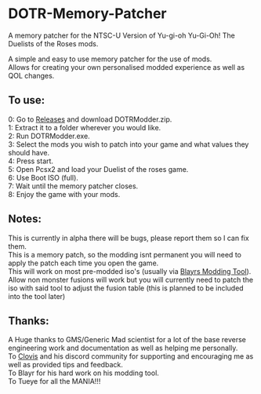 # DOTR-Memory-Patcher
 A memory patcher for the NTSC-U Version of Yu-gi-oh Yu-Gi-Oh! The Duelists of the Roses mods.  

A simple and easy to use memory patcher for the use of mods.\
Allows for creating your own personalised modded experience as well as QOL changes.
## To use:
0: Go to [Releases](https://github.com/batzpup/DOTR-Memory-Patcher/releases) and download DOTRModder.zip.\
1: Extract it to a folder wherever you would like.\
2: Run DOTRModder.exe.\
3: Select the mods you wish to patch into your game and what values they should have.\
4: Press start.\
5: Open Pcsx2 and load your Duelist of the roses game.\
6: Use Boot ISO (full).\
7: Wait until the memory patcher closes.\
8: Enjoy the game with your mods.


## Notes:
This is currently in alpha there will be bugs, please report them so I can fix them.\
This is a memory patch, so the modding isnt permanent you will need to apply the patch each time you open the game.\
This will work on most pre-modded iso's (usually via [Blayrs Modding Tool](https://github.com/Blayr/DOTR-Modding-Tool)).\
Allow non monster fusions will work but you will currently need to patch the iso with said tool to adjust the fusion table (this is planned to be included into the tool later)


## Thanks:
A Huge thanks to GMS/Generic Mad scientist for a lot of the base reverse engineering work and documentation as well as helping me personally.\
To [Clovis](https://www.youtube.com/@ClovissenpaiDotR) and his discord community for supporting and encouraging me as well as provided tips and feedback.\
To Blayr for his hard work on his modding tool.\
To Tueye for all the MANIA!!!

